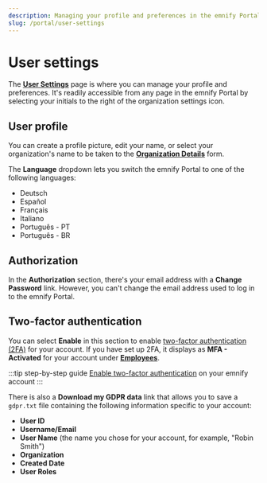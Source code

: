 ```yaml
---
description: Managing your profile and preferences in the emnify Portal
slug: /portal/user-settings
---
```


# User settings

The [**User Settings**](https://portal.emnify.com/user-settings) page is where you can manage your profile and preferences.
It's readily accessible from any page in the emnify Portal by selecting your initials to the right of the organization settings icon.

## User profile

You can create a profile picture, edit your name, or select your organization's name to be taken to the [**Organization Details**](https://portal.emnify.com/organisation-settings/details) form.

The **Language** dropdown lets you switch the emnify Portal to one of the following languages:

- Deutsch
- Español
- Français
- Italiano
- Português - PT
- Português - BR

## Authorization

In the **Authorization** section, there's your email address with a **Change Password** link.
However, you can't change the email address used to log in to the emnify Portal.

## Two-factor authentication

You can select **Enable** in this section to enable [two-factor authentication (2FA)](/services/security#two-factor-authentication) for your account.
If you have set up 2FA, it displays as **MFA - Activated** for your account under [**Employees**](https://portal.emnify.com/organisation-settings/users).

:::tip step-by-step guide
[Enable two-factor authentication](/how-tos/two-factor-authentication) on your emnify account
:::

There is also a **Download my GDPR data** link that allows you to save a `gdpr.txt` file containing the following information specific to your account:

- **User ID**
- **Username/Email**
- **User Name** (the name you chose for your account, for example, "Robin Smith")
- **Organization**
- **Created Date** 
- **User Roles**
